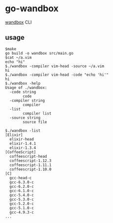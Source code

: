 
# go-wandbox

[wandbox](http://melpon.org/wandbox) CLI

## usage

    $make
    go build -o wandbox src/main.go
    $cat ~/a.vim
    echo "hi"
    $./wandbox -compiler vim-head -source ~/a.vim
    hi
    $./wandbox -compiler vim-head -code "echo 'hi'"
    hi
    $./wandbox -help
    Usage of ./wandbox:
      -code string
            code
      -compiler string
            compiler
      -list
            compiler list
      -source string
            source file

    $./wandbox -list
    [Elixir]
      elixir-head
      elixir-1.4.1
      elixir-1.3.4
    [CoffeeScript]
      coffeescript-head
      coffeescript-1.12.3
      coffeescript-1.11.1
      coffeescript-1.10.0
    [C]
      gcc-head-c
      gcc-6.3.0-c
      gcc-6.2.0-c
      gcc-6.1.0-c
      gcc-5.4.0-c
      gcc-5.3.0-c
      gcc-5.2.0-c
      gcc-5.1.0-c
      gcc-4.9.3-c
    ...

